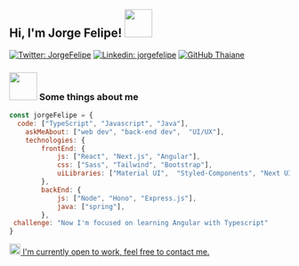 <h2> Hi, I'm Jorge Felipe! <img src="https://i.giphy.com/media/v1.Y2lkPTc5MGI3NjExMjh6NG5raXUyZmx1dnNyd29zMTQ3OGUzN2JmbnJmdzc2amJwcXd4ZiZlcD12MV9pbnRlcm5hbF9naWZfYnlfaWQmY3Q9cw/UT1lEusLQcGGzADE1D/giphy.gif" width="50"></h2>

[![Twitter: JorgeFelipe](https://img.shields.io/twitter/follow/sieuus?style=social)](https://x.com/Sieuus)
[![Linkedin: jorgefelipe](https://img.shields.io/badge/-jorgefelipe-blue?style=flat-square&logo=Linkedin&logoColor=white&link=https://www.linkedin.com/in/felipesiper/)](https://www.linkedin.com/in/felipesiper)
[![GitHub Thaiane](https://img.shields.io/github/followers/livehass?label=follow&style=social)](https://github.com/livehass)

 



### <img src="https://i.gifer.com/24S2.gif" width="50"> Some things about me

```javascript
const jorgeFelipe = {
  code: ["TypeScript", "Javascript", "Java"],
    askMeAbout: ["web dev", "back-end dev",  "UI/UX"],
    technologies: {
        frontEnd: {
            js: ["React", "Next.js", "Angular"],
            css: ["Sass", "Tailwind", "Bootstrap"],
            uiLibraries: ["Material UI",  "Styled-Components", "Next UI],
        },
        backEnd: {
            js: ["Node", "Hono", "Express.js"],
            java: ["spring"],
        },
 challenge: "Now I'm focused on learning Angular with Typescript"
}
```



 
<div align="left">
<a  href="https://www.linkedin.com/in/felipesiper/" >‎‎<img src="https://img.icons8.com/?size=256&id=aJPLw-4jUCR3&format=png" width="20"/> I'm currently open to work, feel free to contact me.</a></br>
</div
